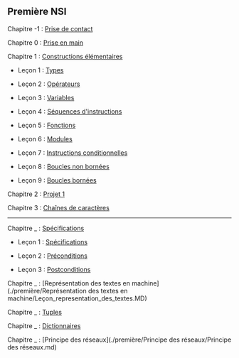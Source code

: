 ## Première NSI

Chapitre -1 : [Prise de contact](./Prise_de_contact/Prise_de_contact.md)

Chapitre 0 : [Prise en main](./Prise_en_main/Prise_en_main.md)

Chapitre 1 : [Constructions élémentaires](./Constructions_élémentaires/)

- Leçon 1 : [Types](./Constructions_élémentaires/Types.md)

- Leçon 2 : [Opérateurs](./Constructions_élémentaires/Opérateurs.md)

- Leçon 3 : [Variables](./Constructions_élémentaires/Variables.md)

- Leçon 4 : [Séquences d'instructions](./Constructions_élémentaires/Séquences.md)

- Leçon 5 : [Fonctions](./Constructions_élémentaires/Fonctions.md)

- Leçon 6 : [Modules](./Constructions_élémentaires/Modules.md)

- Leçon 7 : [Instructions conditionnelles](./Constructions_élémentaires/Instructions_conditionnelles.md)

- Leçon 8 : [Boucles non bornées](./Constructions_élémentaires/Boucles_non_bornées.md)

- Leçon 9 : [Boucles bornées](./Constructions_élémentaires/Boucles_bornées.md)

Chapitre 2 : [Projet 1](./Projets/Projets.md)

Chapitre 3 : [Chaînes de caractères](./Chaînes_de_caractère/Chaines_de_caractere.md)

______

Chapitre _ : [Spécifications](./Spécification/)

- Leçon 1 : [Spécifications](./Spécification/Specification.md)

- Leçon 2 : [Préconditions](./Spécification/Preconditions.md)

- Leçon 3 : [Postconditions](./Spécification/Postconditions.md)

Chapitre _ : [Représentation des textes en machine](./première/Représentation des textes en machine/Leçon_representation_des_textes.MD)



Chapitre _ : [Tuples](./première/Tuples/Tuples.md)

Chapitre _ : [Dictionnaires](./première/Dictionnaires/Dictionnaires.md)

Chapitre _ : [Principe des réseaux](./première/Principe des réseaux/Principe des réseaux.md)